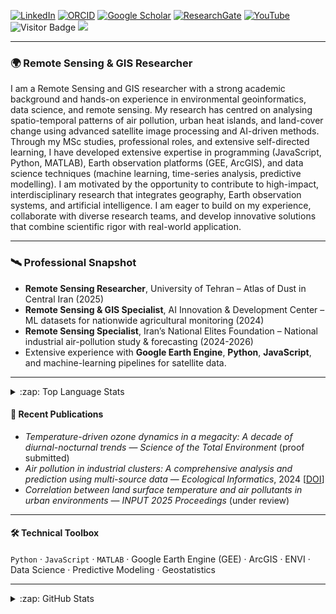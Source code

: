 [![LinkedIn](https://img.shields.io/badge/LinkedIn-0077B5?style=plastic&logo=linkedin&logoColor=white)](https://www.linkedin.com/in/arminnakhjiri)
[![ORCID](https://img.shields.io/badge/ORCID-A6CE39?style=flat&logo=orcid&logoColor=white)](https://orcid.org/0009-0005-3731-3937)
[![Google Scholar](https://img.shields.io/badge/Google%20Scholar-4285F4?style=flat&logo=google-scholar&logoColor=white)](https://scholar.google.com/citations?user=AcIqviQAAAAJ)
[![ResearchGate](https://img.shields.io/badge/ResearchGate-00CCBB?style=flat&logo=researchgate&logoColor=white)](https://www.researchgate.net/profile/Armin-Nakhjiri)
[![YouTube](https://img.shields.io/badge/YouTube-FF0000?style=flat&logo=youtube&logoColor=white)](https://www.youtube.com/@arminnakhjiri)
![Visitor Badge](https://visitor-badge.laobi.icu/badge?page_id=arminnakhjiri.arminnakhjiri)
[![](https://img.shields.io/static/v1?label=Sponsor&message=%E2%9D%A4&logo=GitHub&color=%23fe8e86)](https://github.com/sponsors/arminnakhjiri)

---

### 🌍 Remote Sensing & GIS Researcher

I am a Remote Sensing and GIS researcher with a strong academic background and hands-on experience in environmental geoinformatics, data science, and remote sensing. My research has centred on analysing spatio-temporal patterns of air pollution, urban heat islands, and land-cover change using advanced satellite image processing and AI-driven methods. Through my MSc studies, professional roles, and extensive self-directed learning, I have developed extensive expertise in programming (JavaScript, Python, MATLAB), Earth observation platforms (GEE, ArcGIS), and data science techniques (machine learning, time-series analysis, predictive modelling). I am motivated by the opportunity to contribute to high-impact, interdisciplinary research that integrates geography, Earth observation systems, and artificial intelligence. I am eager to build on my experience, collaborate with diverse research teams, and develop innovative solutions that combine scientific rigor with real-world application.

---

### 🛰️ Professional Snapshot
* **Remote Sensing Researcher**, University of Tehran – Atlas of Dust in Central Iran (2025)  
* **Remote Sensing & GIS Specialist**, AI Innovation & Development Center – ML datasets for nationwide agricultural monitoring (2024)  
* **Remote Sensing Specialist**, Iran’s National Elites Foundation – National industrial air-pollution study & forecasting (2024-2026)  
* Extensive experience with **Google Earth Engine**, **Python**, **JavaScript**, and machine-learning pipelines for satellite data.

---

<details>
  <summary>:zap: Top Language Stats</summary>
  
  <img align="center" alt="Armin Nakhjiri's Top Language Stats" src="https://github-readme-stats.vercel.app/api/top-langs/?username=arminnakhjiri&layout=compact" />
</details>

#### 📄 Recent Publications
* *Temperature-driven ozone dynamics in a megacity: A decade of diurnal-nocturnal trends* — *Science of the Total Environment* (proof submitted)  
* *Air pollution in industrial clusters: A comprehensive analysis and prediction using multi-source data* — *Ecological Informatics*, 2024 [[DOI](https://doi.org/10.1016/j.ecoinf.2024.102504)]  
* *Correlation between land surface temperature and air pollutants in urban environments* — *INPUT 2025 Proceedings* (under review)

---

#### 🛠️ Technical Toolbox
`Python` · `JavaScript` · `MATLAB` · Google Earth Engine (GEE) · ArcGIS · ENVI · Data Science · Predictive Modeling · Geostatistics

---

<details>
  <summary>:zap: GitHub Stats</summary>

  <img align="left" alt="Armin Nakhjiri's GitHub Stats" src="https://github-readme-stats.vercel.app/api?username=arminnakhjiri&show_icons=true&theme=dark&count_private=true" />
</details>


